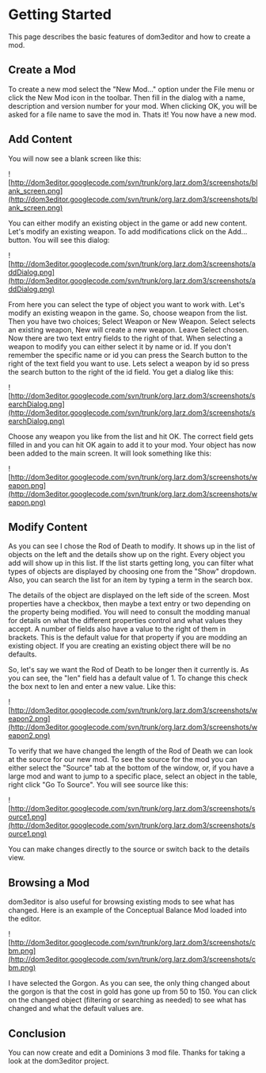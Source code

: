 # Getting Started #

This page describes the basic features of dom3editor and how to create a mod.


## Create a Mod ##

To create a new mod select the "New Mod..." option under the File menu or click the New Mod icon in the toolbar. Then fill in the dialog with a name, description and version number for your mod. When clicking OK, you will be asked for a file name to save the mod in. Thats it! You now have a new mod.

## Add Content ##

You will now see a blank screen like this:

![http://dom3editor.googlecode.com/svn/trunk/org.larz.dom3/screenshots/blank_screen.png](http://dom3editor.googlecode.com/svn/trunk/org.larz.dom3/screenshots/blank_screen.png)

You can either modify an existing object in the game or add new content. Let's modify an existing weapon. To add modifications click on the Add... button. You will see this dialog:

![http://dom3editor.googlecode.com/svn/trunk/org.larz.dom3/screenshots/addDialog.png](http://dom3editor.googlecode.com/svn/trunk/org.larz.dom3/screenshots/addDialog.png)

From here you can select the type of object you want to work with. Let's modify an existing weapon in the game. So, choose weapon from the list. Then you have two choices; Select Weapon or New Weapon. Select selects an existing weapon, New will create a new weapon. Leave Select chosen. Now there are two text entry fields to the right of that. When selecting a weapon to modify you can either select it by name or id. If you don't remember the specific name or id you can press the Search button to the right of the text field you want to use. Lets select a weapon by id so press the search button to the right of the id field. You get a dialog like this:

![http://dom3editor.googlecode.com/svn/trunk/org.larz.dom3/screenshots/searchDialog.png](http://dom3editor.googlecode.com/svn/trunk/org.larz.dom3/screenshots/searchDialog.png)

Choose any weapon you like from the list and hit OK. The correct field gets filled in and you can hit OK again to add it to your mod. Your object has now been added to the main screen. It will look something like this:

![http://dom3editor.googlecode.com/svn/trunk/org.larz.dom3/screenshots/weapon.png](http://dom3editor.googlecode.com/svn/trunk/org.larz.dom3/screenshots/weapon.png)


## Modify Content ##
As you can see I chose the Rod of Death to modify. It shows up in the list of objects on the left and the details show up on the right. Every object you add will show up in this list. If the list starts getting long, you can filter what types of objects are displayed by choosing one from the "Show" dropdown. Also, you can search the list for an item by typing a term in the search box.

The details of the object are displayed on the left side of the screen. Most properties have a checkbox, then maybe a text entry or two depending on the property being modified. You will need to consult the modding manual for details on what the different properties control and what values they accept. A number of fields also have a value to the right of them in brackets. This is the default value for that property if you are modding an existing object. If you are creating an existing object there will be no defaults.

So, let's say we want the Rod of Death to be longer then it currently is. As you can see, the "len" field has a default value of 1. To change this check the box next to len and enter a new value. Like this:

![http://dom3editor.googlecode.com/svn/trunk/org.larz.dom3/screenshots/weapon2.png](http://dom3editor.googlecode.com/svn/trunk/org.larz.dom3/screenshots/weapon2.png)

To verify that we have changed the length of the Rod of Death we can look at the source for our new mod. To see the source for the mod you can either select the "Source" tab at the bottom of the window, or, if you have a large mod and want to jump to a specific place, select an object in the table, right click "Go To Source". You will see source like this:

![http://dom3editor.googlecode.com/svn/trunk/org.larz.dom3/screenshots/source1.png](http://dom3editor.googlecode.com/svn/trunk/org.larz.dom3/screenshots/source1.png)

You can make changes directly to the source or switch back to the details view.

## Browsing a Mod ##

dom3editor is also useful for browsing existing mods to see what has changed. Here is an example of the Conceptual Balance Mod loaded into the editor.

![http://dom3editor.googlecode.com/svn/trunk/org.larz.dom3/screenshots/cbm.png](http://dom3editor.googlecode.com/svn/trunk/org.larz.dom3/screenshots/cbm.png)

I have selected the Gorgon. As you can see, the only thing changed about the gorgon is that the cost in gold has gone up from 50 to 150. You can click on the changed object (filtering or searching as needed) to see what has changed and what the default values are.

## Conclusion ##

You can now create and edit a Dominions 3 mod file. Thanks for taking a look at the dom3editor project.